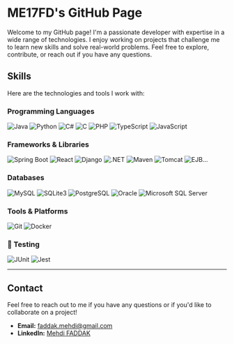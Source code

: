 # ME17FD's GitHub Page

Welcome to my GitHub page! I'm a passionate developer with expertise in a wide range of technologies. I enjoy working on projects that challenge me to learn new skills and solve real-world problems.
Feel free to explore, contribute, or reach out if you have any questions.

## Skills

Here are the technologies and tools I work with:

### Programming Languages
<div>
  <img src="https://skillicons.dev/icons?i=java" alt="Java" title="Java" />
  <img src="https://skillicons.dev/icons?i=python" alt="Python" title="Python" />
  <img src="https://skillicons.dev/icons?i=cs" alt="C#" title="C#" />
  <img src="https://skillicons.dev/icons?i=c" alt="C" title="C" />
  <img src="https://skillicons.dev/icons?i=php" alt="PHP" title="PHP" />
  <img src="https://skillicons.dev/icons?i=ts" alt="TypeScript" title="TypeScript" />
  <img src="https://skillicons.dev/icons?i=js" alt="JavaScript" title="JavaScript" />
</div>

### Frameworks & Libraries
<div>
  <img src="https://skillicons.dev/icons?i=spring" alt="Spring Boot" title="Spring Boot" />
  <img src="https://skillicons.dev/icons?i=react" alt="React" title="React" />
  <img src="https://skillicons.dev/icons?i=django" alt="Django" title="Django" />
  <img src="https://skillicons.dev/icons?i=dotnet" alt=".NET" title=".NET" />
  <img src="https://skillicons.dev/icons?i=maven" alt="Maven" title="Maven" />
  <img src="https://img.shields.io/badge/Tomcat-F8DC75?style=for-the-badge&logo=apache-tomcat&logoColor=black" alt="Tomcat" title="Tomcat" />
  <img src="https://img.shields.io/badge/EJB-007396?style=for-the-badge&logo=java&logoColor=white" alt="EJB" title="EJB" />...
</div>

### Databases
<div>
  <img src="https://skillicons.dev/icons?i=mysql" alt="MySQL" title="MySQL" />
  <img src="https://skillicons.dev/icons?i=sqlite" alt="SQLite3" title="SQLite3" />
  <img src="https://skillicons.dev/icons?i=postgres" alt="PostgreSQL" title="PostgreSQL" />
  <img src="https://img.shields.io/badge/Oracle-F80000?style=for-the-badge&logo=oracle&logoColor=white" alt="Oracle" title="Oracle" />
  <img src="https://img.shields.io/badge/Microsoft%20SQL%20Server-CC2927?style=for-the-badge&logo=microsoft-sql-server&logoColor=white" alt="Microsoft SQL Server" title="Microsoft SQL Server" />
</div>

### Tools & Platforms
<div>
  <img src="https://skillicons.dev/icons?i=git" alt="Git" title="Git" />
  <img src="https://skillicons.dev/icons?i=docker" alt="Docker" title="Docker" />
</div>

### 🧪 Testing
<div>
  <img src="https://skillicons.dev/icons?i=junit" alt="JUnit" title="JUnit" />
  <img src="https://skillicons.dev/icons?i=jest" alt="Jest" title="Jest" />
</div>

---

## Contact

Feel free to reach out to me if you have any questions or if you'd like to collaborate on a project!

- **Email:** faddak.mehdi@gmail.com
- **LinkedIn:** [Mehdi FADDAK](https://www.linkedin.com/in/mehdi-faddak-041430250/)
